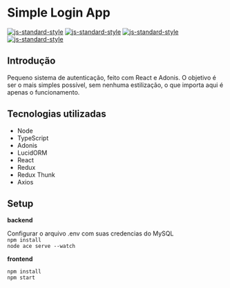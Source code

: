 # Simple Login App

[![js-standard-style](https://img.shields.io/badge/code_style-standard-brightgreen)](http://standardjs.com/) 
[![js-standard-style](https://img.shields.io/badge/license-MIT-green)]()
[![js-standard-style](https://img.shields.io/badge/backend-adonis5-informational)]()
[![js-standard-style](https://img.shields.io/badge/frontend-react-blue)]()

## Introdução  

Pequeno sistema de autenticação, feito com React e Adonis. O objetivo é ser o mais simples possível, sem nenhuma estilização, o que importa aqui é apenas o funcionamento.

## Tecnologias utilizadas
- Node
- TypeScript
- Adonis
- LucidORM
- React
- Redux
- Redux Thunk
- Axios

## Setup

**backend**  

Configurar o arquivo .env com suas credencias do MySQL  
`npm install`  
`node ace serve --watch`

**frontend**  

`npm install`  
`npm start`  

